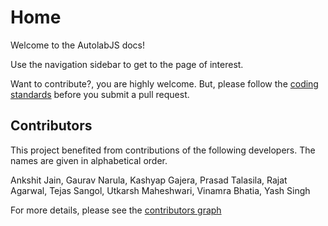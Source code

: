 # Home

Welcome to the AutolabJS docs!

Use the navigation sidebar to get to the page of interest.

Want to contribute?, you are highly welcome. But, please follow the [coding standards](AutolabJS-coding-standards.md) before you submit a pull request.

## Contributors

This project benefited from contributions of the following developers. The names are given in alphabetical order.

Ankshit Jain, Gaurav Narula, Kashyap Gajera, Prasad Talasila, Rajat Agarwal, Tejas Sangol, Utkarsh Maheshwari, Vinamra Bhatia, Yash Singh

For more details, please see the [contributors graph](https://github.com/prasadtalasila/JavaAutolab/graphs/contributors)
